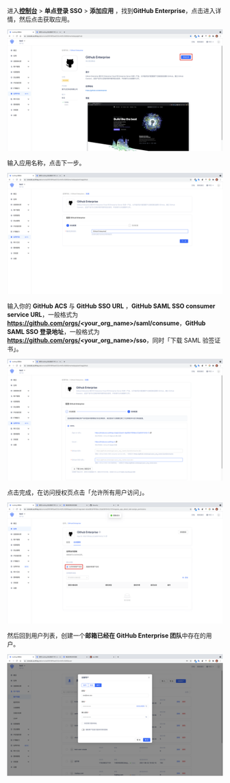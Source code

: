 <IntegrationDetailCard :title="`在 ${$localeConfig.brandName} 中创建应用`">

进入[**控制台**](https://console.authing.cn) > **单点登录 SSO** > **添加应用** ，找到**GitHub Enterprise**，点击进入详情，然后点击获取应用。

<img src="../../images/integration/github-enterprise/1-1.png" class="md-img-padding" />

输入应用名称，点击下一步。

<img src="../../images/integration/github-enterprise/1-2.png" class="md-img-padding" />

输入你的 **GitHub ACS** 与 **GitHub SSO URL** ，**GitHub SAML SSO consumer service URL**，一般格式为 **https://github.com/orgs/<your_org_name>/saml/consume**，**GitHub SAML SSO 登录地址**，一般格式为 **https://github.com/orgs/<your_org_name>/sso**，同时「下载 SAML 验签证书」。

<img src="../../images/integration/github-enterprise/1-3.png" class="md-img-padding" />

点击完成，在访问授权页点击「允许所有用户访问」。

<img src="../../images/integration/github-enterprise/1-4.png" class="md-img-padding" />

然后回到用户列表，创建一个**邮箱已经在 GitHub Enterprise 团队**中存在的用户。

<img src="../../images/integration/github-enterprise/1-5.png" class="md-img-padding" />

</IntegrationDetailCard>
